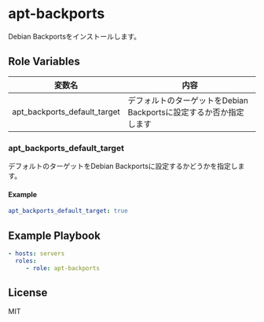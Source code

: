 apt-backports
=========

Debian Backportsをインストールします。

Role Variables
--------------

| 変数名                       | 内容                                                               |
| ---------------------------- | ------------------------------------------------------------------ |
| apt_backports_default_target | デフォルトのターゲットをDebian Backportsに設定するか否か指定します |

### apt_backports_default_target

デフォルトのターゲットをDebian Backportsに設定するかどうかを指定します。

#### Example

```yml
apt_backports_default_target: true
```

Example Playbook
----------------

```yml
- hosts: servers
  roles:
     - role: apt-backports
```

License
-------

MIT
